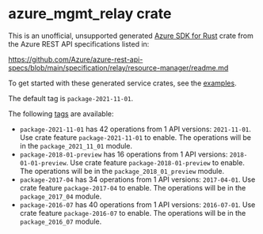 # azure_mgmt_relay crate

This is an unofficial, unsupported generated [Azure SDK for Rust](https://github.com/Azure/azure-sdk-for-rust/tree/legacy) crate from the Azure REST API specifications listed in:

https://github.com/Azure/azure-rest-api-specs/blob/main/specification/relay/resource-manager/readme.md

To get started with these generated service crates, see the [examples](https://github.com/Azure/azure-sdk-for-rust/blob/legacy/services/README.md#examples).

The default tag is `package-2021-11-01`.

The following [tags](https://github.com/Azure/azure-sdk-for-rust/blob/legacy/services/tags.md) are available:

- `package-2021-11-01` has 42 operations from 1 API versions: `2021-11-01`. Use crate feature `package-2021-11-01` to enable. The operations will be in the `package_2021_11_01` module.
- `package-2018-01-preview` has 16 operations from 1 API versions: `2018-01-01-preview`. Use crate feature `package-2018-01-preview` to enable. The operations will be in the `package_2018_01_preview` module.
- `package-2017-04` has 34 operations from 1 API versions: `2017-04-01`. Use crate feature `package-2017-04` to enable. The operations will be in the `package_2017_04` module.
- `package-2016-07` has 40 operations from 1 API versions: `2016-07-01`. Use crate feature `package-2016-07` to enable. The operations will be in the `package_2016_07` module.